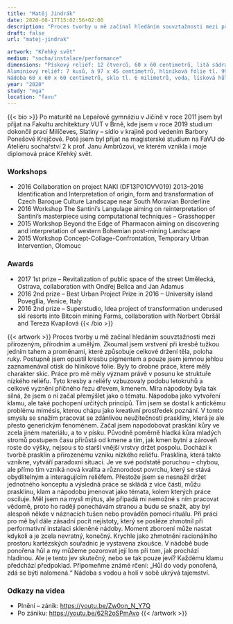 ```yaml
---
title: "Matěj Jindrák"
date: 2020-08-17T15:02:56+02:00
description: "Proces tvorby u mě začínal hledáním souvztažnosti mezi přirozeným, přírodním a umělým. Zkoumal jsem vrstvení při kresbě tužkou jedním tahem a proměnami, které způsobuje celkové držení těla, poloha ruky."
draft: false
url: "matej-jindrak"

artwork: "Křehký svět"
medium: "socha/instalace/performance"
dimensions: "Pískový reliéf: 12 čtverců, 60 x 60 centimetrů, litá sádra s pískem
Aluminiový reliéf: 7 kusů, à 97 x 45 centimetrů, hliníková fólie tl. 99 mikronů
Nádoba 60 x 60 x 60 centimetrů, sklo tl. 6 milimetrů, voda, lísková hůl"
year: "2020"
study: "mga"
location: "favu"
---
```


{{< bio >}}
Po maturitě na Lepařově gymnáziu v Jičíně v roce 2011 jsem byl přijat na Fakultu architektury VUT v Brně, kde jsem v roce 2019 studium dokončil prací Milíčeves, Slatiny – sídlo v krajině pod vedením Barbory Ponešové Krejčové. Poté jsem byl přijat na magisterské studium na FaVU do Ateliéru sochařství 2 k prof. Janu Ambrůzovi, ve kterém vznikla i moje diplomová práce Křehký svět.

### Workshops
* 2016 Collaboration on project NAKI (DF13P01OVV019) 2013–2016 Identification and Interpretation of origin, form and transformation of Czech Baroque Culture Landscape near South Moravian Borderline
* 2016 Workshop The Santini’s Langulage aiming on reinterpretation of Santini’s masterpiece using computational techniques – Grasshopper
* 2015 Workshop Beyond the Edge of Pharmacon aiming on discovering and interpretation of western Bohemian post-mining Landscape
* 2015 Workshop Concept-Collage-Confrontation, Temporary Urban Intervention, Olomouc

### Awards
* 2017 1st prize – Revitalization of public space of the street Umělecká, Ostrava, collaboration with Ondřej Belica and Jan Adamus
* 2016 2nd prize – Best Urban Project Prize in 2016 – University island Povegllia, Venice, Italy
* 2016 2nd prize – Superstudio, Idea project of transformation underused ski resorts into Bitcoin mining Farms, collaboration with Norbert Obršál and Tereza Kvapilová
{{< /bio >}}


{{< artwork >}}
Proces tvorby u mě začínal hledáním souvztažnosti mezi přirozeným, přírodním a umělým. Zkoumal jsem vrstvení při kresbě tužkou jedním tahem a proměnami, které způsobuje celkové držení těla, poloha ruky. Postupně jsem opustil kresbu pigmentem a pouze jsem jemnou jehlou zaznamenával otisk do hliníkové fólie. Byly to drobné práce, které měly charakter skic. Práce pro mě měly význam právě v posunu ke struktuře nízkého reliéfu. Tyto kresby a reliéfy vzbuzovaly podobu letokruhů a celkové vyznění příčného řezu dřevem, kmenem. Míra nápodoby byla tak silná, že jsem o ní začal přemýšlet jako o tématu. Nápodoba jako vytvoření klamu, ale také pochopení určitých principů. Tím jsem se dostal k antickému problému mimésis, kterou chápu jako kreativní prostředek poznání. V tomto smyslu se snažím pracovat se zdánlivou neužitečností praskliny, která je ale přesto generickým fenoménem. Začal jsem napodobovat praskání kůry ve zcela jiném materiálu, a to v písku. Původně poměrně hladká kůra mladých stromů postupem času přirůstá od kmene a tím, jak kmen bytní a zároveň roste do výšky, nejsou s to starší vnější vrstvy držet pospolu. Dochází k tvorbě prasklin a přirozenému vzniku nízkého reliéfu. Prasklina, která takto vznikne, vytváří paradoxní situaci. Je ve své podstatě poruchou – chybou, ale přímo tím vzniká nová kvalita a různorodost povrchu, který se stává obydlitelným a interagujícím reliéfem.
Přestože jsem se nesnažil držet jednotného konceptu a výsledná práce se skládá z více částí, můžu prasklinu, klam a nápodobu jmenovat jako témata, kolem kterých práce osciluje. Měl jsem na mysli mýtus, ale připadá mi nemožné s ním pracovat vědomě, proto ho raději ponechávám stranou a budu se snažit, aby byl alespoň někde v náznacích tušen nebo prováděn pomocí rituálu. Při práci pro mě byl dále zásadní pocit nejistoty, který se posléze zhmotnil při performativní instalaci skleněné nádoby. Moment zborcení může nastat kdykoli a je zcela nevratný, konečný. Krychle jako zhmotnění racionálního prostoru kartézských souřadnic je vystavena zkoušce. V nádobě bude ponořena hůl a my můžeme pozorovat její lom při tom, jak prochází hladinou. Ale je tento jev skutečný, nebo se tak pouze jeví? Každému klamu předchází předpoklad. Připomeňme známé rčení: „Hůl do vody ponořená, zdá se býti nalomená.“ Nádoba s vodou a holí v sobě ukrývá tajemství. 

### Odkazy na videa
* Plnění – zánik:
https://youtu.be/Zw0on_N_Y7Q
* Po zániku:
https://youtu.be/62R2oSPmAvo
{{< /artwork >}}
